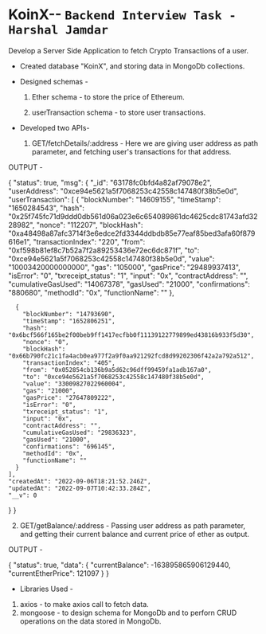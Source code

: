# KoinX-- `Backend Interview Task - Harshal Jamdar`


Develop a Server Side Application to fetch Crypto Transactions of a user.

* Created database "KoinX", and storing data in MongoDb collections.
* Designed schemas - 
    1. Ether schema - to store the price of Ethereum.

    2. userTransaction schema -  to store user transactions.

* Developed two APIs-
  1. GET/fetchDetails/:address - Here we are giving user address as path parameter, and fetching user's transactions for that address.

OUTPUT - 


{
  "status": true,
  "msg": {
    "_id": "63178fc0bfd4a82af79078e2",
    "userAddress": "0xce94e5621a5f7068253c42558c147480f38b5e0d",
    "userTransaction": [
      {
        "blockNumber": "14609155",
        "timeStamp": "1650284543",
        "hash": "0x25f745fc71d9ddd0db561d06a023e6c654089861dc4625cdc81743afd3228982",
        "nonce": "112207",
        "blockHash": "0xa48498a87afc3714f3e6edce2fd3344ddbdb85e77eaf85bed3afa60f879616e1",
        "transactionIndex": "220",
        "from": "0xf598b81ef8c7b52a7f2a89253436e72ec6dc871f",
        "to": "0xce94e5621a5f7068253c42558c147480f38b5e0d",
        "value": "10003420000000000",
        "gas": "105000",
        "gasPrice": "29489937413",
        "isError": "0",
        "txreceipt_status": "1",
        "input": "0x",
        "contractAddress": "",
        "cumulativeGasUsed": "14067378",
        "gasUsed": "21000",
        "confirmations": "880680",
        "methodId": "0x",
        "functionName": ""
      },
    
      {
        "blockNumber": "14793690",
        "timeStamp": "1652806251",
        "hash": "0x6bcf566f165be2f00beb9ff1417ecfbb0f11139122779899ed43816b933f5d30",
        "nonce": "0",
        "blockHash": "0x66b790fc21c1fa4acb0ea977f2a9f0aa921292fcd8d99202306f42a2a792a512",
        "transactionIndex": "405",
        "from": "0x052854cb136b9a5d62c96dff99459fa1adb167a0",
        "to": "0xce94e5621a5f7068253c42558c147480f38b5e0d",
        "value": "33009827022960004",
        "gas": "21000",
        "gasPrice": "27647809222",
        "isError": "0",
        "txreceipt_status": "1",
        "input": "0x",
        "contractAddress": "",
        "cumulativeGasUsed": "29836323",
        "gasUsed": "21000",
        "confirmations": "696145",
        "methodId": "0x",
        "functionName": ""
      }
    ],
    "createdAt": "2022-09-06T18:21:52.246Z",
    "updatedAt": "2022-09-07T10:42:33.284Z",
    "__v": 0
  }
}



  2. GET/getBalance/:address - Passing user address as path parameter, and getting their current balance and current price of ether as output.

  OUTPUT - 


{
  "status": true,
  "data": {
    "currentBalance": -163895865906129440,
    "currentEtherPrice": 121097
  }
}

* Libraries Used -
1. axios - to make axios call to fetch data.
2. mongoose - to design schema for MongoDb and to perforn CRUD operations on the data stored in MongoDb.
